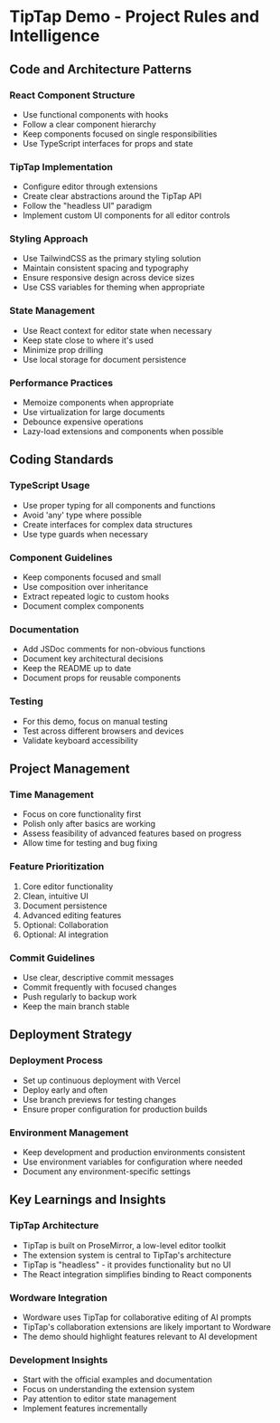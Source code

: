# TipTap Demo - Project Rules and Intelligence

## Code and Architecture Patterns

### React Component Structure
- Use functional components with hooks
- Follow a clear component hierarchy
- Keep components focused on single responsibilities
- Use TypeScript interfaces for props and state

### TipTap Implementation
- Configure editor through extensions
- Create clear abstractions around the TipTap API
- Follow the "headless UI" paradigm
- Implement custom UI components for all editor controls

### Styling Approach
- Use TailwindCSS as the primary styling solution
- Maintain consistent spacing and typography
- Ensure responsive design across device sizes
- Use CSS variables for theming when appropriate

### State Management
- Use React context for editor state when necessary
- Keep state close to where it's used
- Minimize prop drilling
- Use local storage for document persistence

### Performance Practices
- Memoize components when appropriate
- Use virtualization for large documents
- Debounce expensive operations
- Lazy-load extensions and components when possible

## Coding Standards

### TypeScript Usage
- Use proper typing for all components and functions
- Avoid 'any' type where possible
- Create interfaces for complex data structures
- Use type guards when necessary

### Component Guidelines
- Keep components focused and small
- Use composition over inheritance
- Extract repeated logic to custom hooks
- Document complex components

### Documentation
- Add JSDoc comments for non-obvious functions
- Document key architectural decisions
- Keep the README up to date
- Document props for reusable components

### Testing
- For this demo, focus on manual testing
- Test across different browsers and devices
- Validate keyboard accessibility

## Project Management

### Time Management
- Focus on core functionality first
- Polish only after basics are working
- Assess feasibility of advanced features based on progress
- Allow time for testing and bug fixing

### Feature Prioritization
1. Core editor functionality
2. Clean, intuitive UI
3. Document persistence
4. Advanced editing features
5. Optional: Collaboration
6. Optional: AI integration

### Commit Guidelines
- Use clear, descriptive commit messages
- Commit frequently with focused changes
- Push regularly to backup work
- Keep the main branch stable

## Deployment Strategy

### Deployment Process
- Set up continuous deployment with Vercel
- Deploy early and often
- Use branch previews for testing changes
- Ensure proper configuration for production builds

### Environment Management
- Keep development and production environments consistent
- Use environment variables for configuration where needed
- Document any environment-specific settings

## Key Learnings and Insights

### TipTap Architecture
- TipTap is built on ProseMirror, a low-level editor toolkit
- The extension system is central to TipTap's architecture
- TipTap is "headless" - it provides functionality but no UI
- The React integration simplifies binding to React components

### Wordware Integration
- Wordware uses TipTap for collaborative editing of AI prompts
- TipTap's collaboration extensions are likely important to Wordware
- The demo should highlight features relevant to AI development

### Development Insights
- Start with the official examples and documentation
- Focus on understanding the extension system
- Pay attention to editor state management
- Implement features incrementally
